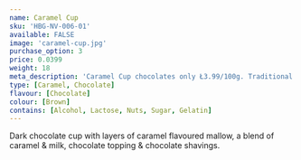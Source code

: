 ```yaml
---
name: Caramel Cup
sku: 'HBG-NV-006-01'
available: FALSE
image: 'caramel-cup.jpg'
purchase_option: 3
price: 0.0399
weight: 18
meta_description: 'Caramel Cup chocolates only Ł3.99/100g. Traditional sweets and more at Humbugs Confectionery Store. Specialists in satisfying your sweet tooth!'
type: [Caramel, Chocolate]
flavour: [Chocolate]
colour: [Brown]
contains: [Alcohol, Lactose, Nuts, Sugar, Gelatin]
---
```

Dark chocolate cup with layers of caramel flavoured mallow, a blend of caramel & milk, chocolate topping & chocolate shavings.